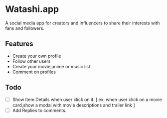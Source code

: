 # Watashi.app

A social media app for creators and influencers to share their interests with fans and followers.

## Features

- Create your own profile
- Follow other users
- Create your movie,anime or music list
- Comment on profiles

## Todo

- [ ] Show Item Details when user click on it. 
    [ ex: when user click on a movie card,show a modal with movie descriptions and trailer link ]
- [ ] Add Replies to comments.
